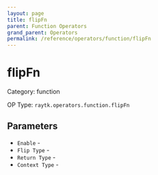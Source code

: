 ```yaml
---
layout: page
title: flipFn
parent: Function Operators
grand_parent: Operators
permalink: /reference/operators/function/flipFn
---
```


# flipFn



Category: function

OP Type: `raytk.operators.function.flipFn`

## Parameters

* `Enable` - 
* `Flip Type` - 
* `Return Type` - 
* `Context Type` -
